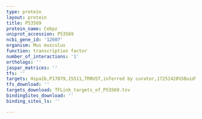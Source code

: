 ```yaml
---
type: protein
layout: protein
title: P53569
protein_name: Cebpz
uniprot_accession: P53569
ncbi_gene_id: '12607'
organism: Mus musculus
function: transcription factor
number_of_interactions: '1'
orthologs: ''
jaspar_matrices: ''
tfs: ''
targets: Hspa1b,P17879,15511,TRRUST,inferred by curator,17251428%5Buid%5D+OR+29087512%5Buid%5D,Yes
tfs_download: ''
targets_download: TFLink_targets_of_P53569.tsv
bindingSites_download: ''
binding_sites_ls: ''

---
```

